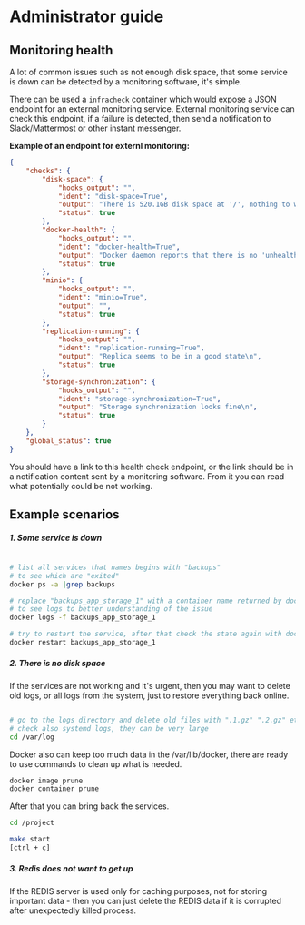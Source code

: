 Administrator guide
===================

## Monitoring health

A lot of common issues such as not enough disk space, that some service
is down can be detected by a monitoring software, it's simple.

There can be used a `infracheck` container which would expose a JSON
endpoint for an external monitoring service. External monitoring service
can check this endpoint, if a failure is detected, then send a
notification to Slack/Mattermost or other instant messenger.

**Example of an endpoint for externl monitoring:**

```json
{
    "checks": {
        "disk-space": {
            "hooks_output": "",
            "ident": "disk-space=True",
            "output": "There is 520.1GB disk space at '/', nothing to worry about, defined minimum is 6GB\n",
            "status": true
        },
        "docker-health": {
            "hooks_output": "",
            "ident": "docker-health=True",
            "output": "Docker daemon reports that there is no 'unhealthy' service running in '' space\n",
            "status": true
        },
        "minio": {
            "hooks_output": "",
            "ident": "minio=True",
            "output": "",
            "status": true
        },
        "replication-running": {
            "hooks_output": "",
            "ident": "replication-running=True",
            "output": "Replica seems to be in a good state\n",
            "status": true
        },
        "storage-synchronization": {
            "hooks_output": "",
            "ident": "storage-synchronization=True",
            "output": "Storage synchronization looks fine\n",
            "status": true
        }
    },
    "global_status": true
}
```

You should have a link to this health check endpoint, or the link should
be in a notification content sent by a monitoring software. From it you
can read what potentially could be not working.

## Example scenarios

##### 1. Some service is down

```bash

# list all services that names begins with "backups"
# to see which are "exited"
docker ps -a |grep backups

# replace "backups_app_storage_1" with a container name returned by docker ps
# to see logs to better understanding of the issue
docker logs -f backups_app_storage_1

# try to restart the service, after that check the state again with docker ps
docker restart backups_app_storage_1
```

##### 2. There is no disk space

If the services are not working and it's urgent, then you may want to
delete old logs, or all logs from the system, just to restore everything
back online.

```bash

# go to the logs directory and delete old files with ".1.gz" ".2.gz" etc. in name
# check also systemd logs, they can be very large
cd /var/log
```

Docker also can keep too much data in the /var/lib/docker, there are
ready to use commands to clean up what is needed.

```bash
docker image prune
docker container prune
```

After that you can bring back the services.

```bash
cd /project

make start
[ctrl + c]
```

##### 3. Redis does not want to get up

If the REDIS server is used only for caching purposes, not for storing
important data - then you can just delete the REDIS data if it is
corrupted after unexpectedly killed process.

